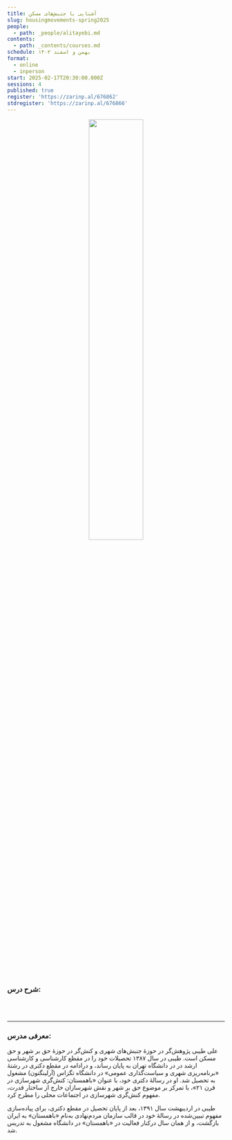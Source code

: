 ```yaml
---
title: آشنایی با جنبش‌های مسکن
slug: housingmovements-spring2025
people:
  - path: _people/alitayebi.md
contents:
  - path: _contents/courses.md
schedule: بهمن و اسفند ۱۴۰۳
format:
  - online
  - inperson
start: 2025-02-17T20:30:00.000Z
sessions: 4
published: true
register: 'https://zarinp.al/676862'
stdregister: 'https://zarinp.al/676866'
---
```




<center>
<img 
       src="https://assets.tina.io/b6b0cb5c-4b1b-43f4-9bea-8d6867c09320/academy/spring2025/0- housing.jpg" 
       alt=" "
       style="width: 50%; height:50%;" />
</center>
<br><br>

### شرح درس:

<br><br>

***

### معرفی مدرس:
علی طیبی پژوهش‌گر در حوزۀ جنبش‌های شهری و کنش‌گر در حوزۀ حق بر شهر و حق مسکن است. طیبی در سال ۱۳۸۷ تحصیلات خود را در مقطع کارشناسی و کارشناسی ارشد در در دانشگاه تهران به پایان رساند، و درادامه در مقطع دکتری در رشتۀ «برنامه‌ریزی شهری و سیاست‌گذاری عمومی» در دانشگاه تگزاس (آرلینگتون) مشغول به تحصیل شد. او در رسالۀ دکتری خود، با عنوان «باهمستان: کنش‌گری شهرسازی در قرن ۲۱»، با تمرکز بر موضوع حق بر شهر و نقش شهرسازان خارج از ساختار قدرت، مفهوم کنش‌گری شهرسازی در اجتماعات محلی را مطرح کرد.

طیبی در اردیبهشت سال ۱۳۹۱، بعد از پایان تحصیل در مقطع دکتری، برای پیاده‌سازی مفهوم تبیین‌شده در رسالۀ خود در قالب سازمان مردم‌نهادی به‌نام «باهمستان» به ایران بازگشت، و از همان سال درکنار فعالیت در «باهمستان» در دانشگاه مشغول به تدریس شد.

